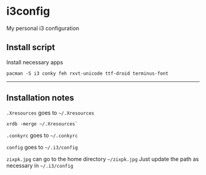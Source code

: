 # i3config
My personal i3 configuration

## Install script

Install necessary apps

```
pacman -S i3 conky feh rxvt-unicode ttf-droid terminus-font
```

---


## Installation notes

`.Xresources` goes to `~/.Xresources`
```
xrdb -merge ~/.Xresources`
```

`.conkyrc` goes to `~/.conkyrc`

`config` goes to `~/.i3/config`

`zixpk.jpg` can go to the home directory `~/zixpk.jpg`
Just update the path as necessary in `~/.i3/config`


